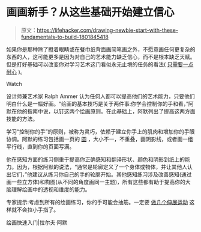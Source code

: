 # 画画新手？从这些基础开始建立信心

> 原文：<https://lifehacker.com/drawing-newbie-start-with-these-fundamentals-to-build-1801845418>

如果你是那种除了瞪着眼睛或在餐巾纸背面画简笔画之外，不愿意画任何更复杂的东西的人，这可能更多是因为对自己的艺术能力缺乏信心，而不是根本缺乏天赋。但是打好基础可以改变你对学习艺术这门看似永无止境的任务的看法( [只需要一点耐心](http://lifehacker.com/learn-how-to-draw-by-understanding-the-world-around-you-1783504727) )。

Watch

设计师兼艺术家 Ralph Ammer 认为任何人都可以提高他们的艺术能力，只要他们明白什么是一幅好画。“绘画的基本技巧是关于两件事:你学会控制你的手和看，”阿默在他的指南中说，以钉这两个绘画原则。在此基础上，阿默列出了提高这两方面技能的方法。

学习“控制你的手”的原则，被称为灵巧，依赖于建立你手上的肌肉和增加你的手眼协调。阿默的练习包括画一页的 [圆](http://lifehacker.com/seven-ways-to-draw-perfect-circles-without-a-compass-1792458699) ，大小不一，不重叠，画阴影线，或者画一组平行线，直到你的页面写满。

他在感知方面的练习侧重于提高你正确感知和翻译形状、颜色和阴影到纸上的能力。因为，根据阿默的说法，“通常是轮廓定义了一个身体或物体，并让其他人认出它们，”他建议从练习你自己的手的轮廓开始。其他感知练习涉及改善感知(通过画一些立方体)和构图(从不同的角度画同一主题)，所有这些都有助于提高你的大脑理解绘画中的透视和维度的能力。

专家提示:考虑到所有的绘画练习，你的手可能会抽筋。一定要 [做几个伸展运动](https://lifehacker.com/fight-wrist-pain-with-these-simple-stretches-you-can-do-1789147793) 这样就不会拉小手指了。

绘画快速入门|拉尔夫·阿默
